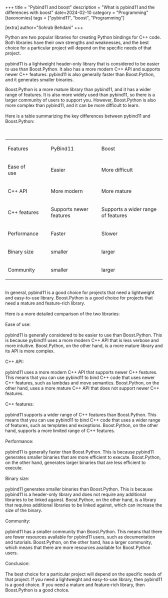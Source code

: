 +++
title = "Pybind11 and boost"
description = "What is pybind11 and the differences with boost"
date=2024-02-10
category = "Programming"
[taxonomies]
tags = ["pybind11", "boost", "Programming"]

[extra]
author="Sohrab Behdani"
+++

Python are two popular libraries for creating Python bindings for C++ code. Both libraries have their own strengths and weaknesses, and the best choice for a particular project will depend on the specific needs of that project.   
   
pybind11 is a lightweight header-only library that is considered to be easier to use than Boost.Python. It also has a more modern C++ API and supports newer C++ features. pybind11 is also generally faster than Boost.Python, and it generates smaller binaries.   

<!-- more -->

Boost.Python is a more mature library than pybind11, and it has a wider range of features. It is also more widely used than pybind11, so there is a larger community of users to support you. However, Boost.Python is also more complex than pybind11, and it can be more difficult to learn.   
   
Here is a table summarizing the key differences between pybind11 and Boost.Python:   
    
 

<table><tbody><tr><td colspan="1" rowspan="1"><p>Features&nbsp;</p></td><td colspan="1" rowspan="1"><p>PyBind11&nbsp;</p></td><td colspan="1" rowspan="1"><p>Boost&nbsp;</p></td></tr><tr><td colspan="1" rowspan="1"><p>Ease of use&nbsp;&nbsp;&nbsp;&nbsp;&nbsp;&nbsp;&nbsp;&nbsp;&nbsp;&nbsp;&nbsp;</p></td><td colspan="1" rowspan="1"><p>Easier&nbsp;</p></td><td colspan="1" rowspan="1"><p>More difficult&nbsp;</p></td></tr><tr><td colspan="1" rowspan="1"><p>C++ API &nbsp;</p></td><td colspan="1" rowspan="1"><p>More modern&nbsp;</p></td><td colspan="1" rowspan="1"><p>More mature&nbsp;</p></td></tr><tr><td colspan="1" rowspan="1"><p>C++ features&nbsp;</p></td><td colspan="1" rowspan="1"><p>Supports newer features&nbsp;</p></td><td colspan="1" rowspan="1"><p>Supports a wider range of features&nbsp;</p></td></tr><tr><td colspan="1" rowspan="1"><p>Performance&nbsp;</p></td><td colspan="1" rowspan="1"><p>Faster&nbsp;</p></td><td colspan="1" rowspan="1"><p>Slower&nbsp;</p></td></tr><tr><td colspan="1" rowspan="1"><p>Binary size&nbsp;</p></td><td colspan="1" rowspan="1"><p>smaller&nbsp;</p></td><td colspan="1" rowspan="1"><p>larger&nbsp;</p></td></tr><tr><td colspan="1" rowspan="1"><p>Community&nbsp;</p></td><td colspan="1" rowspan="1"><p>smaller&nbsp;</p></td><td colspan="1" rowspan="1"><p>larger&nbsp;</p></td></tr></tbody></table>

   
In general, pybind11 is a good choice for projects that need a lightweight and easy-to-use library. Boost.Python is a good choice for projects that need a mature and feature-rich library.   
   
Here is a more detailed comparison of the two libraries:   
   
Ease of use:   
   
pybind11 is generally considered to be easier to use than Boost.Python. This is because pybind11 uses a more modern C++ API that is less verbose and more intuitive. Boost.Python, on the other hand, is a more mature library and its API is more complex.   
   
C++ API:   
   
pybind11 uses a more modern C++ API that supports newer C++ features. This means that you can use pybind11 to bind C++ code that uses newer C++ features, such as lambdas and move semantics. Boost.Python, on the other hand, uses a more mature C++ API that does not support newer C++ features.   
   
C++ features:   
   
pybind11 supports a wider range of C++ features than Boost.Python. This means that you can use pybind11 to bind C++ code that uses a wider range of features, such as templates and exceptions. Boost.Python, on the other hand, supports a more limited range of C++ features.   
   
Performance:   
   
pybind11 is generally faster than Boost.Python. This is because pybind11 generates smaller binaries that are more efficient to execute. Boost.Python, on the other hand, generates larger binaries that are less efficient to execute.   
   
Binary size:   
   
pybind11 generates smaller binaries than Boost.Python. This is because pybind11 is a header-only library and does not require any additional libraries to be linked against. Boost.Python, on the other hand, is a library that requires additional libraries to be linked against, which can increase the size of the binary.   
   
Community:   
   
pybind11 has a smaller community than Boost.Python. This means that there are fewer resources available for pybind11 users, such as documentation and tutorials. Boost.Python, on the other hand, has a larger community, which means that there are more resources available for Boost.Python users.   
   
Conclusion:   
   
The best choice for a particular project will depend on the specific needs of that project. If you need a lightweight and easy-to-use library, then pybind11 is a good choice. If you need a mature and feature-rich library, then Boost.Python is a good choice.
